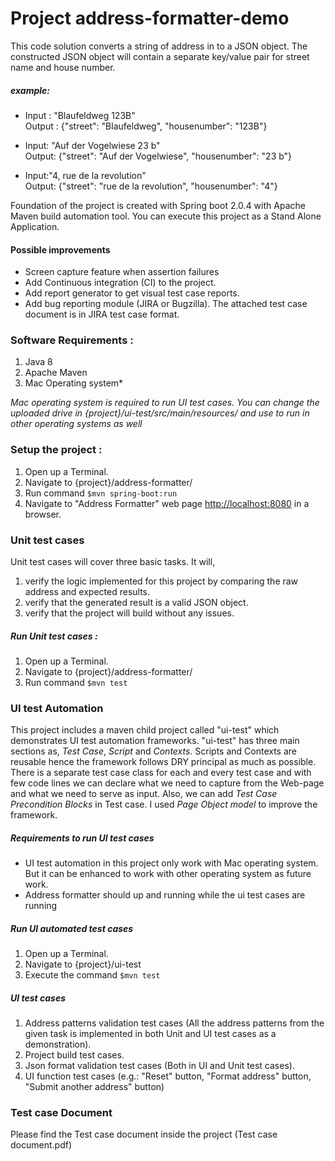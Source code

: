 # Project address-formatter-demo
This code solution converts a string of address in to a JSON object. The constructed JSON object will contain a separate key/value pair for street name 
and house number. 

##### example:
- Input : "Blaufeldweg 123B" <br/> 
Output : {"street": "Blaufeldweg", "housenumber": "123B"}

- Input: "Auf der Vogelwiese 23 b"<br/>
Output: {"street": "Auf der Vogelwiese", "housenumber": "23 b"}

- Input:"4, rue de la revolution"<br/>
Output: {"street": "rue de la revolution", "housenumber": "4"}

Foundation of the project is created with Spring boot 2.0.4 with Apache Maven build automation tool. You can execute this project as
a Stand Alone Application. 

#### Possible improvements
- Screen capture feature when assertion failures
- Add Continuous integration (CI) to the project.
- Add report generator to get visual test case reports.
- Add bug reporting module (JIRA or Bugzilla). The attached test case document is in JIRA test case format.

### Software Requirements :
1. Java 8
2. Apache Maven
3. Mac Operating system*

*Mac operating system is required to run UI test cases. You can change the uploaded drive in {project}/ui-test/src/main/resources/ and use to run in other operating systems as well*

### Setup the project :
1. Open up a Terminal.
2. Navigate to {project}/address-formatter/
3. Run command ```$mvn spring-boot:run```
4. Navigate to "Address Formatter" web page [http://localhost:8080](http://localhost:8080 ) in a browser.

### Unit test cases
Unit test cases will cover three basic tasks.  It will,
1. verify the logic implemented for this project by comparing the raw address and expected results. 
2. verify that the generated result is a valid JSON object.
3. verify that the project will build without any issues.   

##### Run Unit test cases :
1. Open up a Terminal.
2. Navigate to {project}/address-formatter/
3. Run command ```$mvn test```

### UI test Automation
This project includes a maven child project called "ui-test" which demonstrates UI test automation frameworks.
"ui-test" has three main sections as, *Test Case*, *Script* and *Contexts*. Scripts and Contexts are reusable 
hence the framework follows DRY principal as much as possible. There is a separate test case class for each and 
every test case and with few code lines we can declare what we need to capture from the Web-page and what we 
need to serve as input. Also, we can add *Test Case Precondition Blocks* in Test case. I used *Page Object model* to improve the framework.    

##### Requirements to run UI test cases
- UI test automation in this project only work with Mac operating system. But it can be enhanced to work with other operating system as future work.
- Address formatter should up and running while the ui test cases are running 

##### Run UI automated test cases
1. Open up a Terminal.
2. Navigate to {project}/ui-test
3. Execute the command ```$mvn test```

##### UI test cases
1. Address patterns validation test cases (All the address patterns from the given task is implemented in both Unit and UI test cases as a demonstration).
2. Project build test cases.
3. Json format validation test cases (Both in UI and Unit test cases).
4. UI function test cases (e.g.: "Reset" button, "Format address" button, "Submit another address" button) 

### Test case Document
Please find the Test case document inside the project (Test case document.pdf)


